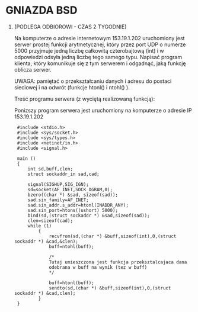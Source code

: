 # GNIAZDA BSD

1. (PODLEGA ODBIOROWI - CZAS 2 TYGODNIE)

   Na komputerze o adresie internetowym 153.19.1.202 uruchomiony jest serwer
   prostej funkcji arytmetycznej, który przez port UDP o numerze 5000
   przyjmuje jedną liczbę całkowitą czterobajtową (int) i w odpowiedzi
   odsyła jedną liczbę tego samego typu. Napisać program klienta, który
   komunikuje się z tym serwerem i odgadnąć, jaką funkcję oblicza serwer.

   UWAGA: pamiętać o przekształcaniu danych i adresu do postaci sieciowej
          i na odwrót (funkcje htonl() i ntohl() ).

   Treść programu serwera (z wyciętą realizowaną funkcją):
 
    Ponizszy program serwera jest uruchomiony na komputerze
     o adresie IP 153.19.1.202

        #include <stdio.h>   
        #include <sys/socket.h>  
        #include <sys/types.h>   
        #include <netinet/in.h>  
        #include <signal.h>  

        main ()
        {
            int sd,buff,clen;
            struct sockaddr_in sad,cad;

            signal(SIGHUP,SIG_IGN);
            sd=socket(AF_INET,SOCK_DGRAM,0);
            bzero((char *) &sad, sizeof(sad));
            sad.sin_family=AF_INET;
            sad.sin_addr.s_addr=htonl(INADDR_ANY);
            sad.sin_port=htons((ushort) 5000);
            bind(sd,(struct sockaddr *) &sad,sizeof(sad));
            clen=sizeof(cad);
            while (1)
                {
                    recvfrom(sd,(char *) &buff,sizeof(int),0,(struct sockaddr *) &cad,&clen);
                    buff=ntohl(buff);

                    /*
                    Tutaj umieszczona jest funkcja przeksztalcajaca dana
                    odebrana w buff na wynik (tez w buff)
                    */

                    buff=htonl(buff);
                    sendto(sd,(char *) &buff,sizeof(int),0,(struct sockaddr *) &cad,clen);
                }         
        }